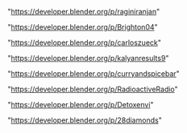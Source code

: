 "https://developer.blender.org/p/raginiranjan"

"https://developer.blender.org/p/Brighton04"

"https://developer.blender.org/p/carloszueck"

"https://developer.blender.org/p/kalyanresults9"

"https://developer.blender.org/p/curryandspicebar"

"https://developer.blender.org/p/RadioactiveRadio"

"https://developer.blender.org/p/Detoxenvi"

"https://developer.blender.org/p/28diamonds"

 
